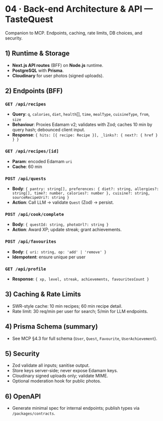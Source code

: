 # 04 · Back‑end Architecture & API — TasteQuest
Companion to MCP. Endpoints, caching, rate limits, DB choices, and security.

## 1) Runtime & Storage
- **Next.js API routes** (BFF) on **Node.js** runtime.
- **PostgreSQL** with **Prisma**.
- **Cloudinary** for user photos (signed uploads).

## 2) Endpoints (BFF)
### `GET /api/recipes`
- **Query**: `q`, `calories`, `diet`, `health`[], `time`, `mealType`, `cuisineType`, `from`, `size`
- **Behaviour**: Proxies Edamam v2; validates with Zod; caches 10 min by query hash; debounced client input.
- **Response**: `{ hits: [{ recipe: Recipe }], _links?: { next?: { href } } }`

### `GET /api/recipes/[id]`
- **Param**: encoded Edamam `uri`
- **Cache**: 60 min

### `POST /api/quests`
- **Body**: `{ pantry: string[], preferences: { diet?: string, allergies?: string[], time?: number, calories?: number }, cuisine?: string, sourceRecipeUri?: string }`
- **Action**: Call LLM → validate `Quest` (Zod) → persist.

### `POST /api/cook/complete`
- **Body**: `{ questId: string, photoUrl?: string }`
- **Action**: Award XP; update streak; grant achievements.

### `POST /api/favourites`
- **Body**: `{ uri: string, op: 'add' | 'remove' }`
- **Idempotent**: ensure unique per user

### `GET /api/profile`
- **Response**: `{ xp, level, streak, achievements, favouritesCount }`

## 3) Caching & Rate Limits
- SWR-style cache: 10 min recipes; 60 min recipe detail.
- Rate limit: 30 req/min per user for search; 5/min for LLM endpoints.

## 4) Prisma Schema (summary)
- See MCP §4.3 for full schema (`User`, `Quest`, `Favourite`, `UserAchievement`).

## 5) Security
- Zod validate all inputs; sanitise output.
- Store keys server-side; never expose Edamam keys.
- Cloudinary signed uploads only; validate MIME.
- Optional moderation hook for public photos.

## 6) OpenAPI
- Generate minimal spec for internal endpoints; publish types via `/packages/contracts`.
